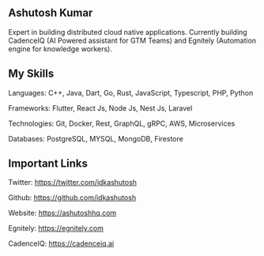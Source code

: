## Ashutosh Kumar
Expert in building distributed cloud native applications. Currently building CadenceIQ (AI Powered assistant for GTM Teams) and Egnitely (Automation engine for knowledge workers). 

## My Skills
Languages: C++, Java, Dart, Go, Rust, JavaScript, Typescript, PHP, Python

Frameworks: Flutter, React Js, Node Js, Nest Js, Laravel

Technologies: Git, Docker, Rest, GraphQL, gRPC, AWS, Microservices

Databases: PostgreSQL, MYSQL, MongoDB, Firestore

## Important Links
Twitter: https://twitter.com/idkashutosh

Github: https://github.com/idkashutosh

Website: https://ashutoshhq.com

Egnitely: https://egnitely.com

CadenceIQ: https://cadenceiq.ai
